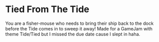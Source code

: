 # Tied From The Tide
You are a fisher-mouse who needs to bring their ship back to the dock before the Tide comes in to sweep it away! Made for a GameJam with theme Tide/Tied but I missed the due date cause I slept in haha. 
